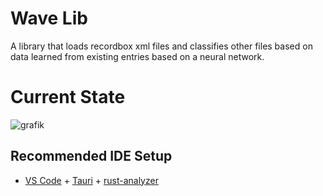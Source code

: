 # Wave Lib

A library that loads recordbox xml files and classifies other files based on data learned from existing entries based on a neural network.

# Current State

![grafik](https://user-images.githubusercontent.com/15168847/215556426-5bfb9a4e-8f1b-471f-9047-043dd489f4a1.png)


## Recommended IDE Setup

- [VS Code](https://code.visualstudio.com/) + [Tauri](https://marketplace.visualstudio.com/items?itemName=tauri-apps.tauri-vscode) + [rust-analyzer](https://marketplace.visualstudio.com/items?itemName=rust-lang.rust-analyzer)
